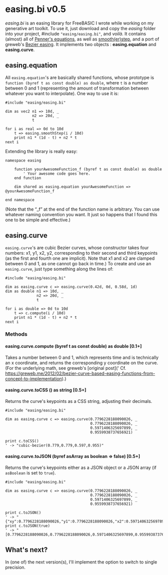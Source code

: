 # easing.bi v0.5

_easing.bi_ is an easing library for FreeBASIC I wrote while working on my generative art toolkit. To use it, just download and copy the _easing_ folder into your project, #include `"easing/easing.bi"`, and _voilà_. It contains (almost) all of [Penner's equations](http://robertpenner.com/easing/), as well as [smooth(er)step](https://en.wikipedia.org/wiki/Smoothstep), and a port of greweb's [Bezier easing](https://github.com/gre/bezier-easing). It implements two objects : **easing.equation** and **easing.curve**.

## easing.equation

All `easing.equation`'s are basically shared functions, whose prototype is `function (byref t as const double) as double`, where `t` is a number between 0 and 1 (representing the amount of transformation between whatever you want to interpolate). One way to use it is:
```freebasic
#include "easing/easing.bi"

dim as vec2 n1 => 10d, _
            n2 => 20d, _
            t

for i as real => 0d to 10d
    t => easing.smoothStep(i / 10d)
    print n1 * (1d - t) + n2 * t
next i
```
Extending the library is really easy:
```freebasic
namespace easing
    
    function yourAwesomeFunction_f (byref t as const double) as double
        ' Your awesome code goes here.
    end function

    dim shared as easing.equation yourAwesomeFunction => @yourAwesomeFunction_f
    
end namespace
```
(Note that the “_f” at the end of the function name is arbitrary. You can use whatever naming convention you want. It just so happens that I found this one to be simple and effective.)

## easing.curve

`easing.curve`'s are cubic Bezier curves, whose constructor takes four numbers: x1, y1, x2, y2, corresponding to their second and third keypoints (as the first and fourth one are implicit). Note that x1 and x2 are clamped between 0 and 1, as one cannot go back in time.) To create and use an `easing.curve`, just type something along the lines of:
```freebasic
#include "easing/easing.bi"

dim as easing.curve c => easing.curve(0.42d, 0d, 0.58d, 1d)
dim as double n1 => 10d, _
              n2 => 20d, _
              t

for i as double => 0d to 10d
    t => c.compute(i / 10d)
    print n1 * (1d - t) + n2 * t
next i
```

### Methods

#### easing.curve.compute (byref t as const double) as double [0.1+]

Takes a number between 0 and 1, which represents time and is technically an x coordinate, and returns the corresponding y coordinate on the curve. (For the underlying math, see greweb's [original post](' Cf. https://greweb.me/2012/02/bezier-curve-based-easing-functions-from-concept-to-implementation).)

#### easing.curve.toCSS () as string [0.5+]

Returns the curve's keypoints as a CSS string, adjusting their decimals.

```freebasic
#include "easing/easing.bi"

dim as easing.curve c => easing.curve(0.7796228188090026, _
                                      0.7796228188090026, _
                                      0.5971406325697899, _
                                      0.9559938737656921)

print c.toCSS()
' -> "cubic-bezier(0.779,0.779,0.597,0.955)"
```

#### easing.curve.toJSON (byref asArray as boolean => false) [0.5+]

Returns the curve's keypoints either as a JSON object or a JSON array (if `asBoolean` is set to `true`).

```freebasic
#include "easing/easing.bi"

dim as easing.curve c => easing.curve(0.7796228188090026, _
                                      0.7796228188090026, _
                                      0.5971406325697899, _
                                      0.9559938737656921)

print c.toJSON()
' -> "{"xy":0.7796228188090026,"y1":0.7796228188090026,"x2":0.5971406325697899,"y2":0.9559938737656921}
print c.toJSON(true)
' -> "[0.7796228188090026,0.7796228188090026,0.5971406325697899,0.9559938737656921]
```

## What's next?

In (one of) the next version(s), I'll implement the option to switch to single precision.
